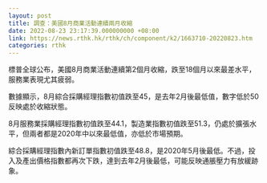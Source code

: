 ```yaml
---
layout: post
title: 調查：美國8月商業活動連續兩月收縮
date: 2022-08-23 23:17:39.000000000 +08:00
link: https://news.rthk.hk/rthk/ch/component/k2/1663710-20220823.htm
categories: rthk
---
```


標普全球公布，美國8月商業活動連續第2個月收縮，跌至18個月以來最差水平，服務業表現尤其疲弱。

數據顯示，8月綜合採購經理指數初值跌至45，是去年2月後最低值，數字低於50反映處於收縮狀態。

8月服務業採購經理指數初值跌至44.1，製造業指數初值跌至51.3，仍處於擴張水平，但兩者都是2020年中以來最低值，亦低於市場預期。

綜合採購經理指數內新訂單指數初值跌至48.8，是2020年5月後最低。不過，投入及產出價格指數都再次下跌，達到去年2月後最低，可能反映通脹壓力有放緩跡象。
